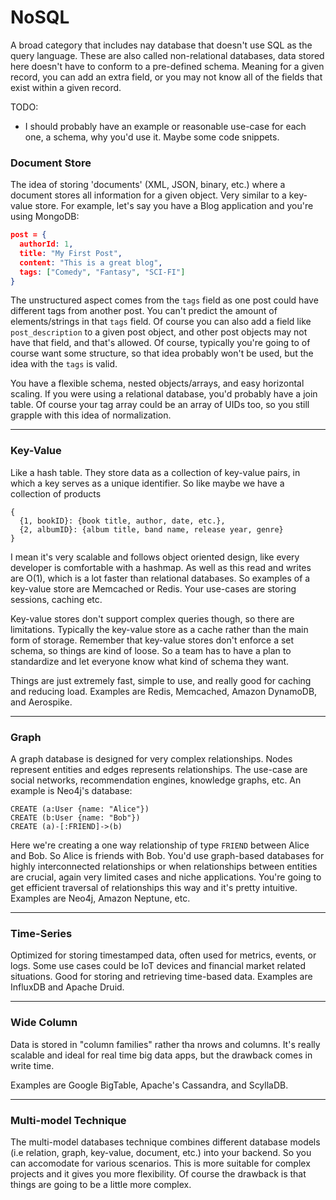 # NoSQL
A broad category that includes nay database that doesn't use SQL as the query language. These are also called non-relational databases, data stored here doesn't have to conform to a pre-defined schema. Meaning for a given record, you can add an extra field, or you may not know all of the fields that exist within a given record. 


TODO:
- I should probably have an example or reasonable use-case for each one, a schema, why you'd use it. Maybe some code snippets.

### Document Store
The idea of storing 'documents' (XML, JSON, binary, etc.) where a document stores all information for a given object. Very similar to a key-value store. For example, let's say you have a Blog application and you're using MongoDB:
```JSON
post = {
  authorId: 1,
  title: "My First Post",
  content: "This is a great blog",
  tags: ["Comedy", "Fantasy", "SCI-FI"]
}
```
The unstructured aspect comes from the `tags` field as one post could have different tags from another post. You can't predict the amount of elements/strings in that `tags` field. Of course you can also add a field like `post_description` to a given post object, and other post objects may not have that field, and that's allowed. Of course, typically you're going to of course want some structure, so that idea probably won't be used, but the idea with the `tags` is valid.  

You have a flexible schema, nested objects/arrays, and easy horizontal scaling. If you were using a relational database, you'd probably have a join table. Of course your tag array could be an array of UIDs too, so you still grapple with this idea of normalization.

---
### Key-Value
Like a hash table. They store data as a collection of key-value pairs, in which a key serves as a unique identifier. So like maybe we have a collection of products
```
{
  {1, bookID}: {book title, author, date, etc.},
  {2, albumID}: {album title, band name, release year, genre}
}
```
I mean it's very scalable and follows object oriented design, like every developer is comfortable with a hashmap. As well as this read and writes are O(1), which is a lot faster than relational databases. So examples of a key-value store are Memcached or Redis. Your use-cases are storing sessions, caching etc.

Key-value stores don't support complex queries though, so there are limitations. Typically the key-value store as a cache rather than the main form of storage. Remember that key-value stores don't enforce a set schema, so things are kind of loose. So a team has to have a plan to standardize and let everyone know what kind of schema they want.

Things are just extremely fast, simple to use, and really good for caching and reducing load. Examples are Redis, Memcached, Amazon DynamoDB, and Aerospike.

---
### Graph
A graph database is designed for very complex relationships. Nodes represent entities and edges represents relationships. The use-case are social networks, recommendation engines, knowledge graphs, etc. An example is Neo4j's database:
```Cypher
CREATE (a:User {name: "Alice"})
CREATE (b:User {name: "Bob"})
CREATE (a)-[:FRIEND]->(b)
```
Here we're creating a one way relationship of type `FRIEND` between Alice and Bob. So Alice is friends with Bob. You'd use graph-based databases for highly interconnected relationships or when relationships between entities are crucial, again very limited cases and niche applications. You're going to get efficient traversal of relationships this way and it's pretty intuitive. Examples are Neo4j, Amazon Neptune, etc.

---
### Time-Series 
Optimized for storing timestamped data, often used for metrics, events, or logs. Some use cases could be IoT devices and financial market related situations. Good for storing and retrieving time-based data. Examples are InfluxDB and Apache Druid.

---
### Wide Column
Data is stored in "column families" rather tha nrows and columns. It's really scalable and ideal for real time big data apps, but the drawback comes in write time.

Examples are Google BigTable, Apache's Cassandra, and ScyllaDB.

---
### Multi-model Technique
The multi-model databases technique combines different database models (i.e relation, graph, key-value, document, etc.) into your backend. So you can accomodate for various scenarios. This is more suitable for complex projects and it gives you more flexibility. Of course the drawback is that things are going to be a little more complex.